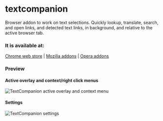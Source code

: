 # textcompanion
Browser addon to work on text selections. Quickly lookup, translate, search, and open links, and detected text links, in background, and relative to the active browser tab.


### It is available at:
[Chrome web store](https://chrome.google.com/webstore/detail/textcompanion/blmdednedmcbdkeoppfhphhfmelmpjkc) | [Mozilla addons](https://addons.mozilla.org/en-US/firefox/addon/textcompanion/) | [Opera addons](https://addons.opera.com/de/extensions/details/textcompanion/)

### Preview

#### Active overlay and context/right click menus

![TextCompanion active overlay and context menu](https://user-images.githubusercontent.com/5701785/218313961-797bf9cc-9030-40a9-9e39-28e78d64567e.png)

#### Settings

![TextCompanion settings](https://user-images.githubusercontent.com/5701785/218314007-5904a404-4f1e-4c51-8c5c-75ab0b3bfb21.png)
